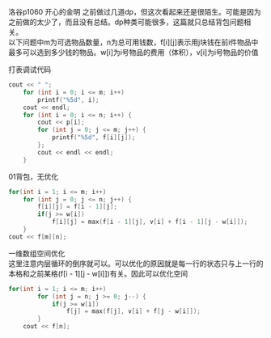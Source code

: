 洛谷p1060 开心的金明
之前做过几道dp，但这次看起来还是很陌生。可能是因为之前做的太少了，而且没有总结。dp种类可能很多，这篇就只总结背包问题相关。  
以下问题中m为可选物品数量，n为总可用钱数，f[i][j]表示用j块钱在前i件物品中最多可以选到多少钱的物品。w[i]为i号物品的费用（体积），v[i]为i号物品的价值

打表调试代码  

```cpp
cout << " ";
	for (int i = 0; i <= m; i++)
		printf("%5d", i);
	cout << endl;
	for (int i = 0; i <= n; i++) {
		cout << p[i]; 
		for (int j = 0; j <= m; j++) {
			printf("%5d", f[i][j]);
		}; 
		cout << endl << endl;
	}
```

  
01背包，无优化
```cpp
for(int i = 1; i <= m; i++)
	for (int j = 0; j <= n; j++) {
		f[i][j] = f[i - 1][j];
		if(j >= w[i])
			f[i][j] = max(f[i - 1][j], v[i] + f[i - 1][j - w[i]]);
	}
cout << f[m][n];
```

一维数组空间优化  
这里注意内层循环的倒序就可以。可以优化的原因就是每一行的状态只与上一行的本格和之前某格(f[i - 1][j - w[i]])有关。因此可以优化空间
```cpp
for(int i = 1; i <= m; i++)
		for (int j = n; j >= 0; j--) {
			if(j >= w[i])
				f[j] = max(f[j], v[i] + f[j - w[i]]);
		}
	cout << f[n];
```
